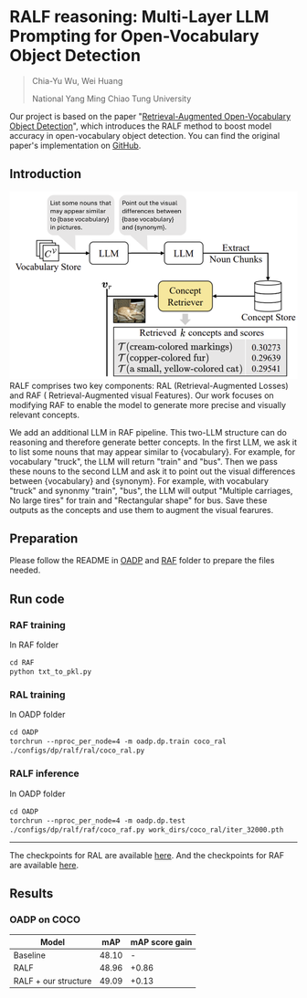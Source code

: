# RALF reasoning: Multi-Layer LLM Prompting for Open-Vocabulary Object Detection
> Chia-Yu Wu, Wei Huang
> 
> National Yang Ming Chiao Tung University
> 

Our project is based on the paper "[Retrieval-Augmented Open-Vocabulary Object Detection](https://arxiv.org/abs/2404.05687)", which introduces the RALF method to boost model accuracy in open-vocabulary object detection. You can find the original paper's implementation on [GitHub](https://github.com/mlvlab/RALF/tree/main?tab=readme-ov-file).

## Introduction
![RAF flow chart](Figures/RAF%20flow%20chart.png)
RALF comprises two key components: RAL (Retrieval-Augmented Losses) and RAF ( Retrieval-Augmented visual Features). Our work focuses on modifying RAF to enable the model to generate more precise and visually relevant concepts.

We add an additional LLM in RAF pipeline. This two-LLM structure can do reasoning and therefore generate better concepts. In the first LLM, we ask it to list some nouns that may appear similar to {vocabulary}. For example, for vocabulary "truck", the LLM will return "train" and "bus". Then we pass these nouns to the second LLM and ask it to point out the visual differences between {vocabulary} and {synonym}. For example, with vocabulary "truck" and synonmy "train", "bus", the LLM will output "Multiple carriages, No large tires" for train and "Rectangular shape" for bus. Save these outputs as the concepts and use them to augment the visual fearures.

## Preparation
Please follow the README in [OADP](OADP/README.md) and [RAF](RAF/README.md) folder to prepare the files needed.

## Run code
### RAF training
In RAF folder
```
cd RAF
python txt_to_pkl.py
```

### RAL training
In OADP folder
```
cd OADP
torchrun --nproc_per_node=4 -m oadp.dp.train coco_ral ./configs/dp/ralf/ral/coco_ral.py
```

### RALF inference
In OADP folder
```
cd OADP
torchrun --nproc_per_node=4 -m oadp.dp.test ./configs/dp/ralf/raf/coco_raf.py work_dirs/coco_ral/iter_32000.pth
```

---
The checkpoints for RAL are available [here](https://drive.google.com/drive/folders/1ptNaoSlbvP4CXFXrI2gySCwtaiH3mOwA). And the checkpoints for RAF are available [here](https://drive.google.com/drive/folders/1VdJMaqtvNDnUz4jS7xURUVzVJ_anFrve?usp=sharing).

## Results
### OADP on COCO
|Model|mAP|mAP score gain|
|---|---|---|
|Baseline| 48.10 | - |
|RALF| 48.96 | +0.86 |
|RALF + our structure| 49.09 | +0.13 |